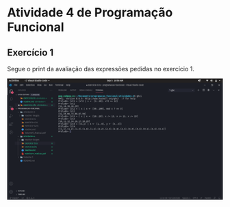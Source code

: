 # Atividade 4 de Programação Funcional

## Exercício 1

Segue o print da avaliação das expressões pedidas no exercício 1.

![Exercício 1](./readme-images/exercicio-1.png)

